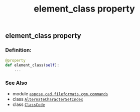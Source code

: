 ﻿---
title: element_class property
second_title: Aspose.CAD for Python via .NET API References
description: 
type: docs
weight: 60
url: /python-net/aspose.cad.fileformats.cgm.commands/alternatecharactersetindex/element_class/
is_root: false
---

## element_class property

### Definition:
```python
@property
def element_class(self):
    ...
```

### See Also
* module [`aspose.cad.fileformats.cgm.commands`](../../)
* class [`AlternateCharacterSetIndex`](/cad/python-net/aspose.cad.fileformats.cgm.commands/alternatecharactersetindex)
* class [`ClassCode`](/cad/python-net/aspose.cad.fileformats.cgm.enums/classcode)
